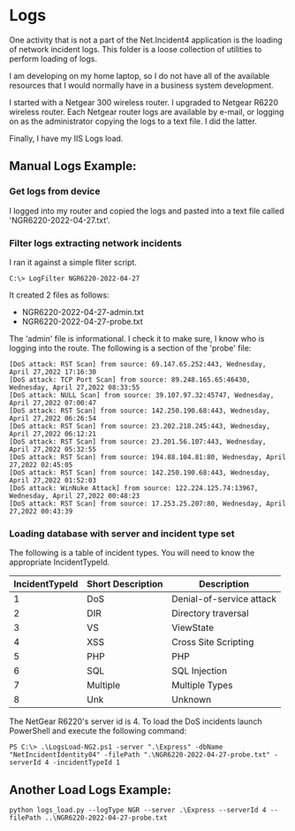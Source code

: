 # Logs

One activity that is not a part of the Net.Incident4 application is the loading of network incident logs.  This folder is a loose collection of utilities to perform loading of logs.

I am developing on my home laptop, so I do not have all of the available resources that I would normally have in a business system development.

I started with a Netgear 300 wireless router.  I upgraded to Netgear R6220 wireless router.  Each Netgear router logs are available by e-mail, or logging on as the administrator copying the logs to a text file.  I did the latter.

Finally, I have my IIS Logs load.

## Manual Logs Example:

### Get logs from device

I logged into my router and copied the logs and pasted into a text file called 'NGR6220-2022-04-27.txt'.

### Filter logs extracting network incidents

I ran it against a simple fliter script.

    C:\> LogFilter NGR6220-2022-04-27

It created 2 files as follows:

- NGR6220-2022-04-27-admin.txt
- NGR6220-2022-04-27-probe.txt

The 'admin' file is informational.  I check it to make sure, I know who is logging into the route.  The following is a section of the 'probe' file:

    [DoS attack: RST Scan] from source: 69.147.65.252:443, Wednesday, April 27,2022 17:16:30       
    [DoS attack: TCP Port Scan] from source: 89.248.165.65:46430, Wednesday, April 27,2022 08:33:55       
    [DoS attack: NULL Scan] from source: 39.107.97.32:45747, Wednesday, April 27,2022 07:00:47       
    [DoS attack: RST Scan] from source: 142.250.190.68:443, Wednesday, April 27,2022 06:26:54       
    [DoS attack: RST Scan] from source: 23.202.218.245:443, Wednesday, April 27,2022 06:12:21       
    [DoS attack: RST Scan] from source: 23.201.56.107:443, Wednesday, April 27,2022 05:32:55       
    [DoS attack: RST Scan] from source: 194.88.104.81:80, Wednesday, April 27,2022 02:45:05       
    [DoS attack: RST Scan] from source: 142.250.190.68:443, Wednesday, April 27,2022 01:52:03       
    [DoS attack: WinNuke Attack] from source: 122.224.125.74:13967, Wednesday, April 27,2022 00:48:23       
    [DoS attack: RST Scan] from source: 17.253.25.207:80, Wednesday, April 27,2022 00:43:39       

### Loading database with server and incident type set

The following is a table of incident types.  You will need to know the appropriate IncidentTypeId.

| IncidentTypeId | Short Description | Description |
| --- | ----------- | ----------- |
| 1 | DoS | Denial-of-service attack |
| 2 | DIR | Directory traversal |
| 3 | VS | ViewState |
| 4 | XSS | Cross Site Scripting |
| 5 | PHP | PHP |
| 6 | SQL | SQL Injection |
| 7 | Multiple | Multiple Types |
| 8 | Unk | Unknown |

The NetGear R6220's server id is 4.  To load the DoS incidents launch PowerShell and execute the following command:

    PS C:\> .\LogsLoad-NG2.ps1 -server ".\Express" -dbName "NetIncidentIdentity04" -filePath ".\NGR6220-2022-04-27-probe.txt" -serverId 4 -incidentTypeId 1

## Another Load Logs Example:


    python logs_load.py --logType NGR --server .\Express --serverId 4 --filePath ..\NGR6220-2022-04-27-probe.txt

